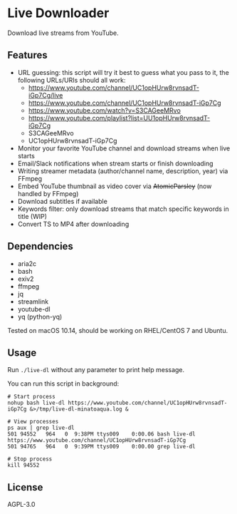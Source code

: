 # Live Downloader

Download live streams from YouTube.

## Features

- URL guessing: this script will try it best to guess what you pass to it, the following URLs/URIs should all work:
  - https://www.youtube.com/channel/UC1opHUrw8rvnsadT-iGp7Cg/live
  - https://www.youtube.com/channel/UC1opHUrw8rvnsadT-iGp7Cg
  - https://www.youtube.com/watch?v=S3CAGeeMRvo
  - https://www.youtube.com/playlist?list=UU1opHUrw8rvnsadT-iGp7Cg
  - S3CAGeeMRvo
  - UC1opHUrw8rvnsadT-iGp7Cg
- Monitor your favorite YouTube channel and download streams when live starts
- Email/Slack notifications when stream starts or finish downloading
- Writing streamer metadata (author/channel name, description, year) via FFmpeg
- Embed YouTube thumbnail as video cover via ~~AtomicParsley~~ (now handled by FFmpeg)
- Download subtitles if available
- Keywords filter: only download streams that match specific keywords in title (WIP)
- Convert TS to MP4 after downloading

## Dependencies

- aria2c
- bash
- exiv2
- ffmpeg
- jq
- streamlink
- youtube-dl
- yq (python-yq)

Tested on macOS 10.14, should be working on RHEL/CentOS 7 and Ubuntu.

## Usage

Run `./live-dl` without any parameter to print help message.

You can run this script in background:

```shell
# Start process
nohup bash live-dl https://www.youtube.com/channel/UC1opHUrw8rvnsadT-iGp7Cg &>/tmp/live-dl-minatoaqua.log &

# View processes
ps aux | grep live-dl
501 94552   964   0  9:38PM ttys009    0:00.06 bash live-dl https://www.youtube.com/channel/UC1opHUrw8rvnsadT-iGp7Cg
501 94765   964   0  9:39PM ttys009    0:00.00 grep live-dl

# Stop process
kill 94552
```

## License

AGPL-3.0
